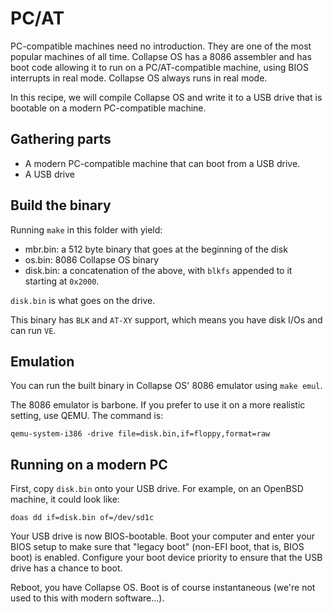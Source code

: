 # PC/AT

PC-compatible machines need no introduction. They are one of the most popular
machines of all time. Collapse OS has a 8086 assembler and has boot code
allowing it to run on a PC/AT-compatible machine, using BIOS interrupts in
real mode. Collapse OS always runs in real mode.

In this recipe, we will compile Collapse OS and write it to a USB drive that
is bootable on a modern PC-compatible machine.

## Gathering parts

* A modern PC-compatible machine that can boot from a USB drive.
* A USB drive

## Build the binary

Running `make` in this folder with yield:

* mbr.bin: a 512 byte binary that goes at the beginning of the disk
* os.bin: 8086 Collapse OS binary
* disk.bin: a concatenation of the above, with `blkfs` appended to it starting at
            `0x2000`.

`disk.bin` is what goes on the drive.

This binary has `BLK` and `AT-XY` support, which means you have disk I/Os and
can run `VE`.

## Emulation

You can run the built binary in Collapse OS' 8086 emulator using `make emul`.

The 8086 emulator is barbone. If you prefer to use it on a more realistic
setting, use QEMU. The command is:

    qemu-system-i386 -drive file=disk.bin,if=floppy,format=raw

## Running on a modern PC

First, copy `disk.bin` onto your USB drive. For example, on an OpenBSD machine,
it could look like:

    doas dd if=disk.bin of=/dev/sd1c

Your USB drive is now BIOS-bootable. Boot your computer and enter your BIOS
setup to make sure that "legacy boot" (non-EFI boot, that is, BIOS boot) is
enabled. Configure your boot device priority to ensure that the USB drive has
a chance to boot.

Reboot, you have Collapse OS. Boot is of course instantaneous (we're not used
to this with modern software...).
